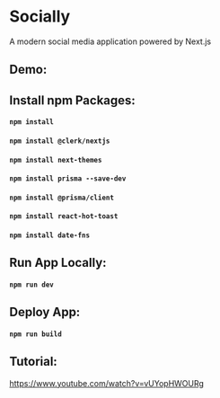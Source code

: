 # Socially

A modern social media application powered by Next.js

## Demo:

## Install npm Packages:

#### `npm install`

#### `npm install @clerk/nextjs`

#### `npm install next-themes`

#### `npm install prisma --save-dev`

#### `npm install @prisma/client`

#### `npm install react-hot-toast`

#### `npm install date-fns`

## Run App Locally:

#### `npm run dev`

## Deploy App:

#### `npm run build`

## Tutorial:

https://www.youtube.com/watch?v=vUYopHWOURg
